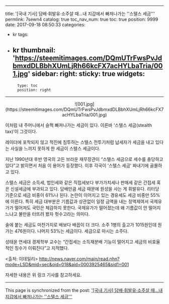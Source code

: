 
---
title: '[국내 기사]  담배·휘발유·소주살 때…내 지갑에서 빠져나가는 ''스텔스 세금'''
permlink: 7sewn4
catalog: true
toc_nav_num: true
toc: true
position: 9999
date: 2017-09-18 08:50:33
categories:
- kr
tags:
- kr
thumbnail: 'https://steemitimages.com/DQmUTrFwsPvJdbmxdDLBbhXUmLjRh66kcFX7acHYLbaTria/001.jpg'
sidebar:
    right:
        sticky: true
widgets:
    -
        type: toc
        position: right
---


<center>
![001.jpg](https://steemitimages.com/DQmUTrFwsPvJdbmxdDLBbhXUmLjRh66kcFX7acHYLbaTria/001.jpg)
</center>

이처럼 내 주머니에서 슬쩍 빠져나가는 세금이 있다. 이른바 ‘스텔스 세금(stealth tax)’이 그것이다.

레이더에 포착되지 않고 적진에 침투하는 스텔스 전투기처럼 납세자가 세금을 내고 있다는 사실을 느끼지 못하게 한 세금이 스텔스 세금이다.

지난 1990년대 후반 영국의 고든 브라운 재무장관이 “스텔스 세금으로 세수를 충당하고 있다”고 밝히면서 처음 이 용어가 등장했다. 이후 각국이 ‘스텔스 세금’ 짜내기에 골몰하고 있다.

스텔스 세금은 소득세, 법인세와 같은 직접세보다 부가가치세나 판매세 같은 간접세 혹은 신설세금에 부과되고 있다. 담배만큼 세금 때문에 원성을 사는 게 휘발유다. 리터당 기준으로 세금 비중이 61%나 된다. 논란이 이어지고 있는 경유세도 세금 비중만 55%에 이른다. 특히 세금 대부분은 기름값과 상관없이 일정 금액을 내는 정액제여서 국제유가가 떨어져도 국민은 체감하지 못한다. 국제유가가 떨어졌는데 왜 기름값이 안 떨어지느냐고 불만을 터뜨려 봤자 헛수고라는 의미다.

술에 붙는 세금도 마찬가지로 배보다 배꼽이 더 크다. 소주 1병의 출고가 1015원인데 원가는 476원이다. 나머지 53%는 세금이다. 세금으로 마시는 소주다.

성태윤 연세대 경제학부 교수는 “간접세는 소득재분배 기능이 떨어지고 세금의 비효율적인 징수가 이뤄진다”고 지적했다.

<출처: 이데일리>
http://news.naver.com/main/read.nhn?mode=LSD&mid=sec&oid=018&aid=0003925465&sid1=001

자세한 내용은 위 링크 기사를 참고하세요.

- - -

This page is synchronized from the post: ['[국내 기사]  담배·휘발유·소주살 때…내 지갑에서 빠져나가는 ''스텔스 세금'''](https://steemit.com/@pius.pius/7sewn4)
